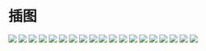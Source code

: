 # 插图

![](/assets/ch11/logo.png)
![](/assets/ch11/86004.jpg)
![](/assets/ch11/86005.jpg)
![](/assets/ch11/86006.jpg)
![](/assets/ch11/86007.jpg)
![](/assets/ch11/86008.jpg)
![](/assets/ch11/86009.jpg)
![](/assets/ch11/86010.jpg)
![](/assets/ch11/86011.jpg)
![](/assets/ch11/86012.jpg)
![](/assets/ch11/86013.jpg)
![](/assets/ch11/86014.jpg)
![](/assets/ch11/86015.jpg)
![](/assets/ch11/86016.jpg)
![](/assets/ch11/86017.jpg)
![](/assets/ch11/86018.jpg)
![](/assets/ch11/86019.jpg)
![](/assets/ch11/86020.jpg)
![](/assets/ch11/86021.jpg)